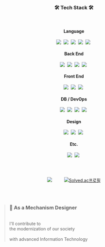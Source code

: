 <h3 align="center">🛠 Tech Stack 🛠</h3>


<br>

<div align="center">
  <div>
    <h4>Language</h4>
    <img src="https://img.shields.io/badge/JavaScript-333?style=flat-square&logo=JavaScript&logoColor=F7DF1E&labelColor=323330">&nbsp;
    <img src="https://img.shields.io/badge/TypeScript-333?style=flat-square&logo=typescript&logoColor=007ACC&labelColor=white">&nbsp;
    <img src="https://img.shields.io/badge/Java-333?style=flat-square&logo=kotlin&logoColor=ED8B00&labelColor=ED8B00">&nbsp;
    <img src="https://img.shields.io/badge/Kotlin-333?style=flat-square&logo=kotlin&logoColor=white&labelColor=7F52FF">&nbsp;
    <img src="https://img.shields.io/badge/Python-333?style=flat-square&logo=python&logoColor=white&labelColor=3776AB">&nbsp;
  </div>
  <div>
    <h4>Back End</h4>
    <img src="https://img.shields.io/badge/Spring Boot-333?style=flat-square&logo=SpringBoot&logoColor=6DB33F&labelColor=white">&nbsp;
    <img src="https://img.shields.io/badge/Node.js-333?style=flat-square&logo=node.js&logoColor=white&labelColor=339933">&nbsp;
    <img src="https://img.shields.io/badge/Nest_JS-333?style=flat-square&logo=nestjs&logoColor=white&labelColor=E0234E">&nbsp;
    <img src="https://img.shields.io/badge/Django-333?style=flat-square&logo=django&logoColor=white&labelColor=092E20">&nbsp;
  </div>
  <div>
    <h4>Front End</h4>
    <img src="https://img.shields.io/badge/Next.js-333?style=flat-square&logo=Next.js&logoColor=white&labelColor=000000">&nbsp;
    <img src="https://img.shields.io/badge/React-333?style=flat-square&logo=React&logoColor=61DAFB&labelColor=black">&nbsp;
    <img src="https://img.shields.io/badge/GraphQL-333?style=flat-square&logo=graphql&logoColor=white&labelColor=E10098">&nbsp;
  </div>
  <div>
    <h4>DB / DevOps</h4>
    <img src="https://img.shields.io/badge/AWS-333?style=flat-square&logo=amazonaws&logoColor=FF9900&labelColor=232F3E">&nbsp;
    <img src="https://img.shields.io/badge/MySQL-333?style=flat-square&logo=MySQL&logoColor=white&labelColor=4479A1">&nbsp;
    <img src="https://img.shields.io/badge/Docker-333?style=flat-square&logo=Docker&logoColor=white&labelColor=2496ED">&nbsp;
    <img src="https://img.shields.io/badge/Git-333?style=flat-square&logo=git&logoColor=E84D31&labelColor=white">&nbsp;
  </div>
  <div>
    <h4>Design</h4>
    <img src="https://img.shields.io/badge/Figma-333?style=flat-square&logo=Figma&logoColor=white&labelColor=black">&nbsp;
    <img src="https://img.shields.io/badge/Photoshop-333?style=flat-square&logo=adobephotoshop&logoColor=31A8FF&labelColor=white">&nbsp;
    <img src="https://img.shields.io/badge/Illustrator-333?style=flat-square&logo=adobeillustrator&logoColor=FF9A00&labelColor=white">&nbsp;
  </div>
  <div>
    <h4>Etc.</h4>
    <img src="https://img.shields.io/badge/Swagger-333?style=flat-square&logo=Swagger&logoColor=85EA2D&labelColor=282828">&nbsp;
    <img src="https://img.shields.io/badge/Notion-333?style=flat-square&logo=Notion&logoColor=black&labelColor=white">&nbsp;
  </div>
</div>

<br><br>

<div align="center">
  
  ![](https://github-readme-stats.vercel.app/api/top-langs/?username=m-dzn&layout=compact&theme=buefy&mdzn)
  &nbsp;&nbsp;&nbsp;&nbsp;&nbsp;&nbsp;&nbsp;&nbsp;
  [![Solved.ac프로필](http://mazassumnida.wtf/api/v2/generate_badge?boj=mdzn)](https://solved.ac/mdzn)
  
</div>

<!--
**m-dzn/m-dzn** is a ✨ _special_ ✨ repository because its `README.md` (this file) appears on your GitHub profile.

Here are some ideas to get you started:

- 🔭 I’m currently working on ...
- 🌱 I’m currently learning ...
- 👯 I’m looking to collaborate on ...
- 🤔 I’m looking for help with ...
- 💬 Ask me about ...
- 📫 How to reach me: ...
- 😄 Pronouns: ...
- ⚡ Fun fact: ...
-->
<br><br>

<blockquote>
<h3>🧱 As a Mechanism Designer</h3><br>
I'll contribute to<br>
the modernization of our society<br><br>
with advanced Information Technology</blockquote>
